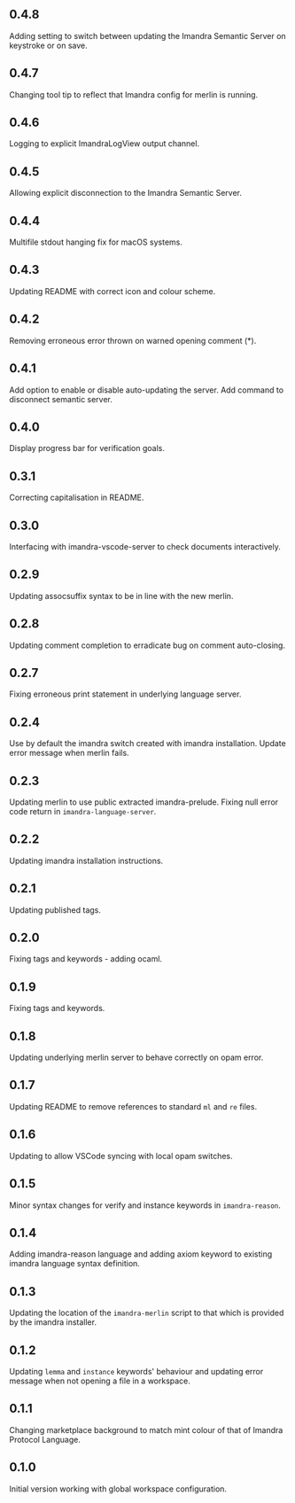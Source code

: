 ## 0.4.8

Adding setting to switch between updating the Imandra Semantic Server on keystroke or on save.

## 0.4.7

Changing tool tip to reflect that Imandra config for merlin is running.

## 0.4.6

Logging to explicit ImandraLogView output channel.

## 0.4.5

Allowing explicit disconnection to the Imandra Semantic Server.

## 0.4.4

Multifile stdout hanging fix for macOS systems.

## 0.4.3

Updating README with correct icon and colour scheme.

## 0.4.2

Removing erroneous error thrown on warned opening comment (*).

## 0.4.1

Add option to enable or disable auto-updating the server.
Add command to disconnect semantic server.

## 0.4.0

Display progress bar for verification goals.

## 0.3.1

Correcting capitalisation in README.

## 0.3.0

Interfacing with imandra-vscode-server to check documents interactively.

## 0.2.9

Updating assocsuffix syntax to be in line with the new merlin.

## 0.2.8

Updating comment completion to erradicate bug on comment auto-closing.

## 0.2.7

Fixing erroneous print statement in underlying language server.

## 0.2.4

Use by default the imandra switch created with imandra installation. Update error message when merlin fails.

## 0.2.3

Updating merlin to use public extracted imandra-prelude.
Fixing null error code return in `imandra-language-server`.

## 0.2.2

Updating imandra installation instructions.

## 0.2.1

Updating published tags.

## 0.2.0

Fixing tags and keywords - adding ocaml.

## 0.1.9

Fixing tags and keywords.

## 0.1.8

Updating underlying merlin server to behave correctly on opam error.

## 0.1.7

Updating README to remove references to standard `ml` and `re` files.

## 0.1.6

Updating to allow VSCode syncing with local opam switches.

## 0.1.5

Minor syntax changes for verify and instance keywords in `imandra-reason`.

## 0.1.4

Adding imandra-reason language and adding axiom keyword to existing imandra language syntax definition.

## 0.1.3

Updating the location of the `imandra-merlin` script to that which is provided by the imandra installer.

## 0.1.2

Updating `lemma` and `instance` keywords' behaviour and updating error message when not opening a file in a workspace.

## 0.1.1

Changing marketplace background to match mint colour of that of Imandra Protocol Language.

## 0.1.0

Initial version working with global workspace configuration.
